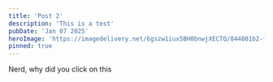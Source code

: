 ```yaml
---
title: 'Post 2'
description: 'This is a test'
pubDate: 'Jan 07 2025'
heroImage: 'https://imagedelivery.net/6gszw1iux5BH0bnwjXECTQ/844801b2-f3f6-4c4b-7a59-437f9a0af000/small'
pinned: true
---
```


Nerd, why did you click on this